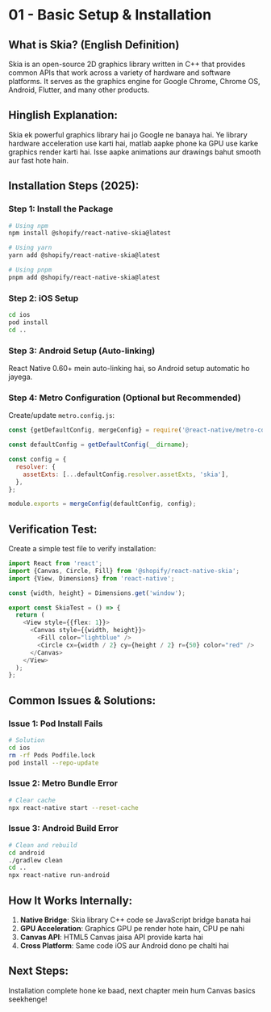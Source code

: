 # 01 - Basic Setup & Installation

## What is Skia? (English Definition)
Skia is an open-source 2D graphics library written in C++ that provides common APIs that work across a variety of hardware and software platforms. It serves as the graphics engine for Google Chrome, Chrome OS, Android, Flutter, and many other products.

## Hinglish Explanation:
Skia ek powerful graphics library hai jo Google ne banaya hai. Ye library hardware acceleration use karti hai, matlab aapke phone ka GPU use karke graphics render karti hai. Isse aapke animations aur drawings bahut smooth aur fast hote hain.

## Installation Steps (2025):

### Step 1: Install the Package
```bash
# Using npm
npm install @shopify/react-native-skia@latest

# Using yarn
yarn add @shopify/react-native-skia@latest

# Using pnpm
pnpm add @shopify/react-native-skia@latest
```

### Step 2: iOS Setup
```bash
cd ios
pod install
cd ..
```

### Step 3: Android Setup (Auto-linking)
React Native 0.60+ mein auto-linking hai, so Android setup automatic ho jayega.

### Step 4: Metro Configuration (Optional but Recommended)
Create/update `metro.config.js`:
```javascript
const {getDefaultConfig, mergeConfig} = require('@react-native/metro-config');

const defaultConfig = getDefaultConfig(__dirname);

const config = {
  resolver: {
    assetExts: [...defaultConfig.resolver.assetExts, 'skia'],
  },
};

module.exports = mergeConfig(defaultConfig, config);
```

## Verification Test:
Create a simple test file to verify installation:

```typescript
import React from 'react';
import {Canvas, Circle, Fill} from '@shopify/react-native-skia';
import {View, Dimensions} from 'react-native';

const {width, height} = Dimensions.get('window');

export const SkiaTest = () => {
  return (
    <View style={{flex: 1}}>
      <Canvas style={{width, height}}>
        <Fill color="lightblue" />
        <Circle cx={width / 2} cy={height / 2} r={50} color="red" />
      </Canvas>
    </View>
  );
};
```

## Common Issues & Solutions:

### Issue 1: Pod Install Fails
```bash
# Solution
cd ios
rm -rf Pods Podfile.lock
pod install --repo-update
```

### Issue 2: Metro Bundle Error
```bash
# Clear cache
npx react-native start --reset-cache
```

### Issue 3: Android Build Error
```bash
# Clean and rebuild
cd android
./gradlew clean
cd ..
npx react-native run-android
```

## How It Works Internally:
1. **Native Bridge**: Skia library C++ code se JavaScript bridge banata hai
2. **GPU Acceleration**: Graphics GPU pe render hote hain, CPU pe nahi
3. **Canvas API**: HTML5 Canvas jaisa API provide karta hai
4. **Cross Platform**: Same code iOS aur Android dono pe chalti hai

## Next Steps:
Installation complete hone ke baad, next chapter mein hum Canvas basics seekhenge!
